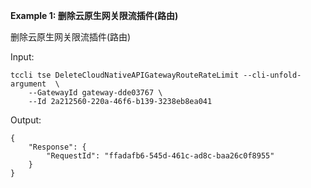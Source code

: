 **Example 1: 删除云原生网关限流插件(路由)**

删除云原生网关限流插件(路由)

Input: 

```
tccli tse DeleteCloudNativeAPIGatewayRouteRateLimit --cli-unfold-argument  \
    --GatewayId gateway-dde03767 \
    --Id 2a212560-220a-46f6-b139-3238eb8ea041
```

Output: 
```
{
    "Response": {
        "RequestId": "ffadafb6-545d-461c-ad8c-baa26c0f8955"
    }
}
```

